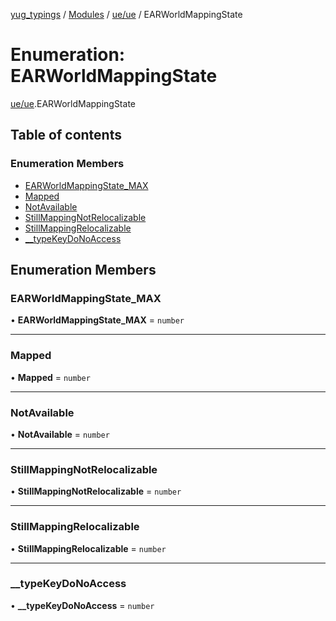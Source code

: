 [yug_typings](../README.md) / [Modules](../modules.md) / [ue/ue](../modules/ue_ue.md) / EARWorldMappingState

# Enumeration: EARWorldMappingState

[ue/ue](../modules/ue_ue.md).EARWorldMappingState

## Table of contents

### Enumeration Members

- [EARWorldMappingState\_MAX](ue_ue.EARWorldMappingState.md#earworldmappingstate_max)
- [Mapped](ue_ue.EARWorldMappingState.md#mapped)
- [NotAvailable](ue_ue.EARWorldMappingState.md#notavailable)
- [StillMappingNotRelocalizable](ue_ue.EARWorldMappingState.md#stillmappingnotrelocalizable)
- [StillMappingRelocalizable](ue_ue.EARWorldMappingState.md#stillmappingrelocalizable)
- [\_\_typeKeyDoNoAccess](ue_ue.EARWorldMappingState.md#__typekeydonoaccess)

## Enumeration Members

### EARWorldMappingState\_MAX

• **EARWorldMappingState\_MAX** = `number`

___

### Mapped

• **Mapped** = `number`

___

### NotAvailable

• **NotAvailable** = `number`

___

### StillMappingNotRelocalizable

• **StillMappingNotRelocalizable** = `number`

___

### StillMappingRelocalizable

• **StillMappingRelocalizable** = `number`

___

### \_\_typeKeyDoNoAccess

• **\_\_typeKeyDoNoAccess** = `number`
